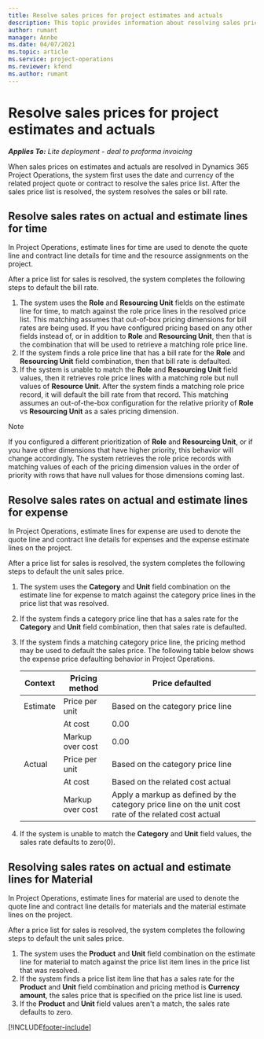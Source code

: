 ```yaml
---
title: Resolve sales prices for project estimates and actuals
description: This topic provides information about resolving sales prices on project estimates and actuals.
author: rumant
manager: Annbe
ms.date: 04/07/2021
ms.topic: article
ms.service: project-operations
ms.reviewer: kfend 
ms.author: rumant
---
```


# Resolve sales prices for project estimates and actuals

_**Applies To:** Lite deployment - deal to proforma invoicing_

When sales prices on estimates and actuals are resolved in Dynamics 365 Project Operations, the system first uses the date and currency of the related project quote or contract to resolve the sales price list. After the sales price list is resolved, the system resolves the sales or bill rate.

## Resolve sales rates on actual and estimate lines for time

In Project Operations, estimate lines for time are used to denote the quote line and contract line details for time and the resource assignments on the project.

After a price list for sales is resolved, the system completes the following steps to default the bill rate.

1. The system uses the **Role** and **Resourcing Unit** fields on the estimate line for time, to match against the role price lines in the resolved price list. This matching assumes that out-of-box pricing dimensions for bill rates are being used. If you have configured pricing based on any other fields instead of, or in addition to **Role** and **Resourcing Unit**, then that is the combination that will be used to retrieve a matching role price line.
2. If the system finds a role price line that has a bill rate for the **Role** and **Resourcing Unit** field combination, then that bill rate is defaulted.
3. If the system is unable to match the **Role** and **Resourcing Unit** field values, then it retrieves role price lines with a matching role but null values of **Resource Unit**. After the system finds a matching role price record, it will default the bill rate from that record. This matching assumes an out-of-the-box configuration for the relative priority of **Role** vs **Resourcing Unit** as a sales pricing dimension.

> [!NOTE]
> If you configured a different prioritization of **Role** and **Resourcing Unit**, or if you have other dimensions that have higher priority, this behavior will change accordingly. The system retrieves the role price records with matching values of each of the pricing dimension values in the order of priority with rows that have null values for those dimensions coming last.

## Resolve sales rates on actual and estimate lines for expense

In Project Operations, estimate lines for expense are used to denote the quote line and contract line details for expenses and the expense estimate lines on the project.

After a price list for sales is resolved, the system completes the following steps to default the unit sales price.

1. The system uses the **Category** and **Unit** field combination on the estimate line for expense to match against the category price lines in the price list that was resolved.
2. If the system finds a category price line that has a sales rate for the **Category** and **Unit** field combination, then that sales rate is defaulted.
3. If the system finds a matching category price line, the pricing method may be used to default the sales price. The following table below shows the expense price defaulting behavior in Project Operations.

    | Context | Pricing method | Price defaulted |
    | --- | --- | --- |
    | Estimate | Price per unit | Based on the category price line |
    | &nbsp; | At cost | 0.00 |
    | &nbsp; | Markup over cost | 0.00 |
    | Actual | Price per unit | Based on the category price line |
    | &nbsp; | At cost | Based on the related cost actual |
    | &nbsp; | Markup over cost | Apply a markup as defined by the category price line on the unit cost rate of the related cost actual |

4. If the system is unable to match the **Category** and **Unit** field values, the sales rate defaults to zero(0).

## Resolving sales rates on actual and estimate lines for Material

In Project Operations, estimate lines for material are used to denote the quote line and contract line details for materials and the material estimate lines on the project.

After a price list for sales is resolved, the system completes the following steps to default the unit sales price.

1. The system uses the **Product** and **Unit** field combination on the estimate line for material to match against the price list item lines in the price list that was resolved.
2. If the system finds a price list item line that has a sales rate for the **Product** and **Unit** field combination and pricing method is **Currency amount**, the sales price that is specified on the price list line is used.
3. If the **Product** and **Unit** field values aren't a match, the sales rate defaults to zero.

[!INCLUDE[footer-include](../../includes/footer-banner.md)]
